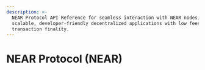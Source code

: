 ```yaml
---
description: >-
  NEAR Protocol API Reference for seamless interaction with NEAR nodes, enabling
  scalable, developer-friendly decentralized applications with low fees and fast
  transaction finality.
---
```


# NEAR Protocol (NEAR)


